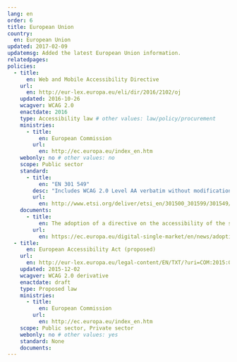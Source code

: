 ```yaml
---
lang: en
order: 6
title: European Union
country:
  en: European Union
updated: 2017-02-09
updatemsg: Added the latest European Union information.
relatedpages:
policies:
  - title:
      en: Web and Mobile Accessibility Directive
    url:
      en: http://eur-lex.europa.eu/eli/dir/2016/2102/oj
    updated: 2016-10-26
    wcagver: WCAG 2.0
    enactdate: 2016
    type: Accessibility law # other values: law/policy/procurement
    ministries:
      - title:
          en: European Commission
        url:
          en: http://ec.europa.eu/index_en.htm
    webonly: no # other values: no
    scope: Public sector
    standard:
      - title:
          en: "EN 301 549"
        desc: "Includes WCAG 2.0 Level AA verbatim without modifications for Web content, and WCAG 2.0 Level AA as interpreted by WCAG2ICT for non-Web documentation and software."
        url:
          en: http://www.etsi.org/deliver/etsi_en/301500_301599/301549/01.01.01_60/en_301549v010101p.pdf
    documents:
      - title:
          en: The adoption of a directive on the accessibility of the sector bodies’ websites and mobile apps
        url:
          en: https://ec.europa.eu/digital-single-market/en/news/adoption-directive-accessibility-sector-bodies-websites-and-mobile-apps
  - title:
      en: European Accessibility Act (proposed)
    url:
      en: http://eur-lex.europa.eu/legal-content/EN/TXT/?uri=COM:2015:0615:FIN
    updated: 2015-12-02
    wcagver: WCAG 2.0 derivative
    enactdate: draft
    type: Proposed law
    ministries:
      - title:
          en: European Commission
        url:
          en: http://ec.europa.eu/index_en.htm
    scope: Public sector, Private sector
    webonly: no # other values: yes
    standard: None
    documents:
---
```

